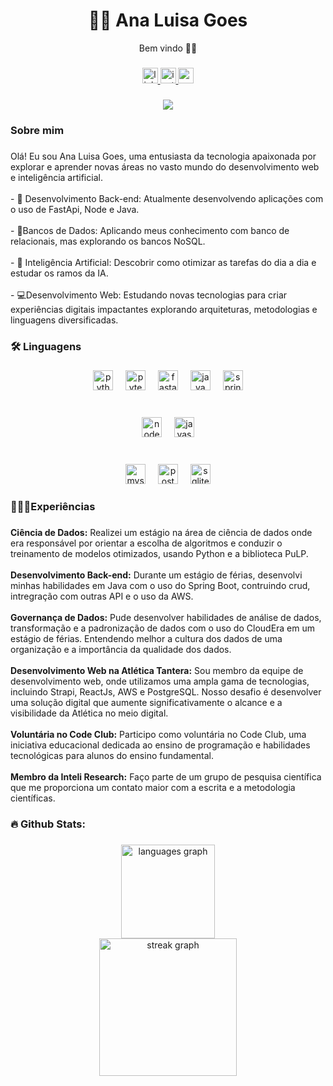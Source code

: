 <h1 align="center">👩‍💻 Ana Luisa Goes</h1>
<p align="center">Bem vindo 👋🏽</p>

###

<div align="center">
  <a href="https://www.linkedin.com/in/ana-luisa-goes-barbosa/" target="_blank">
    <img src="https://img.shields.io/static/v1?message=LinkedIn&logo=linkedin&label=&color=0077B5&logoColor=white&labelColor=&style=flat" height="25" alt="linkedin logo"  />
  </a>
  <a href="https://www.instagram.com/ana_g0es/" target="_blank">
    <img src="https://img.shields.io/static/v1?message=Instagram&logo=instagram&label=&color=E4405F&logoColor=white&labelColor=&style=flat" height="25" alt="instagram logo"  />
  </a>
  <a href="analuisa.goes2004@gmail.com" target="_blank">
    <img src="https://img.shields.io/static/v1?message=Gmail&logo=gmail&label=&color=D14836&logoColor=white&labelColor=&style=flat" height="25" alt="gmail logo"  />
  </a>
</div>

###

<div align="center">
  <img src="https://visitor-badge.laobi.icu/badge?page_id=Anag0es.Anag0es&left_color=black&right_color=darkgray"  />
</div>

###

<h3 align="left"> Sobre mim</h3>

###

<p align="left">Olá! Eu sou Ana Luisa Goes, uma entusiasta da tecnologia apaixonada por explorar e aprender novas áreas no vasto mundo do desenvolvimento web e inteligência artificial.<br><br>- 🔐 Desenvolvimento Back-end: Atualmente desenvolvendo aplicações com o uso de FastApi, Node e Java.<br><br>- 🎲Bancos de Dados: Aplicando meus conhecimento com banco de relacionais, mas explorando os bancos NoSQL.<br><br>- 🧠 Inteligência Artificial: Descobrir como otimizar as tarefas do dia a dia e estudar os ramos da IA.<br><br>- 💻Desenvolvimento Web: Estudando novas tecnologias para criar experiências digitais impactantes explorando arquiteturas, metodologias e linguagens diversificadas.</p>

###

<h3 align="left">🛠 Linguagens</h3>

###

<div align="center">
  <img src="https://cdn.jsdelivr.net/gh/devicons/devicon/icons/python/python-original.svg" height="32" alt="python logo"  />
  <img width="12" />
  <img src="https://cdn.jsdelivr.net/gh/devicons/devicon/icons/pytest/pytest-original.svg" height="32" alt="pytest logo"  />
  <img width="12" />
  <img src="https://cdn.jsdelivr.net/gh/devicons/devicon/icons/fastapi/fastapi-original.svg" height="32" alt="fastapi logo"  />
  <img width="12" />
  <img src="https://cdn.jsdelivr.net/gh/devicons/devicon/icons/java/java-original.svg" height="32" alt="java logo"  />
  <img width="12" />
  <img src="https://cdn.jsdelivr.net/gh/devicons/devicon/icons/spring/spring-original.svg" height="32" alt="spring logo"  />
</div>

###

<br clear="both">

<div align="center">
  <img src="https://cdn.simpleicons.org/nodedotjs/339933" height="32" alt="nodejs logo"  />
  <img width="12" />
  <img src="https://cdn.jsdelivr.net/gh/devicons/devicon/icons/javascript/javascript-original.svg" height="32" alt="javascript logo"  />
</div>

###

<br clear="both">

<div align="center">
  <img src="https://cdn.jsdelivr.net/gh/devicons/devicon/icons/mysql/mysql-original.svg" height="32" alt="mysql logo"  />
  <img width="12" />
  <img src="https://cdn.jsdelivr.net/gh/devicons/devicon/icons/postgresql/postgresql-original.svg" height="32" alt="postgresql logo"  />
  <img width="12" />
  <img src="https://cdn.jsdelivr.net/gh/devicons/devicon/icons/sqlite/sqlite-original.svg" height="32" alt="sqlite logo"  />
</div>

###

<h3 align="left">👩🏽‍💻Experiências</h3>

###

<p align="left"><b>Ciência de Dados:</b> Realizei um estágio na área de ciência de dados onde era responsável por orientar a escolha de algoritmos e conduzir o treinamento de modelos otimizados, usando Python e a biblioteca PuLP.<br><br><b>Desenvolvimento Back-end:</b> Durante um estágio de férias, desenvolvi minhas habilidades em Java com o uso do Spring Boot, contruindo crud, intregração com outras API e o uso da AWS.<br><br><b>Governança de Dados:</b> Pude desenvolver habilidades de análise de dados, transformação e a padronização de dados com o uso do CloudEra em um estágio de férias. Entendendo melhor a cultura dos dados de uma organização e a importância da qualidade dos dados.<br><br><b>Desenvolvimento Web na Atlética Tantera:</b> Sou membro da equipe de desenvolvimento web, onde utilizamos uma ampla gama de tecnologias, incluindo Strapi, ReactJs, AWS e PostgreSQL. Nosso desafio é desenvolver uma solução digital que aumente significativamente o alcance e a visibilidade da Atlética no meio digital.<br><br><b>Voluntária no Code Club:</b> Participo como voluntária no Code Club, uma iniciativa educacional dedicada ao ensino de programação e habilidades tecnológicas para alunos do ensino fundamental.<br><br><b>Membro da Inteli Research:</b> Faço parte de um grupo de pesquisa científica que me proporciona um contato maior com a escrita e a metodologia científicas.</p>

###

<h3 align="left">🔥   Github Stats:</h3>

###

<div align="center">
  <img src="https://github-readme-stats.vercel.app/api/top-langs?username=Anag0es&locale=pt-br&hide_title=false&layout=compact&card_width=320&langs_count=5&theme=codeSTACKr&hide_border=true&order=2" height="150" alt="languages graph"  />
  <br>
  <img src="https://streak-stats.demolab.com?user=Anag0es&locale=en&mode=daily&theme=codeSTACKr&hide_border=true&border_radius=5&order=3" height="220" alt="streak graph"  />
</div>

###
